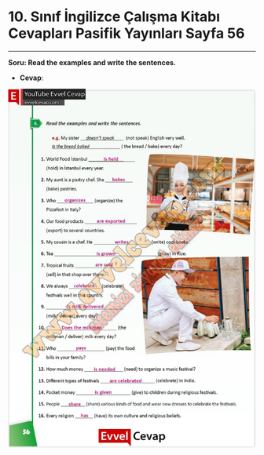 # 10. Sınıf İngilizce Çalışma Kitabı Cevapları Pasifik Yayınları Sayfa 56

---

**Soru: Read the examples and write the sentences.**

-   **Cevap**:

![Image 1](./image_1.jpg)
